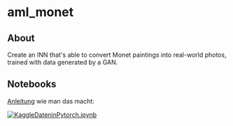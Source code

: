 # aml_monet
## About
Create an INN that's able to convert Monet paintings into real-world photos, trained with data generated by a GAN.

## Notebooks
[Anleitung](https://colab.research.google.com/github/googlecolab/colabtools/blob/master/notebooks/colab-github-demo.ipynb#scrollTo=Rmai0dD30XzL) wie man das macht:

[![KaggleDateninPytorch.ipynb](https://colab.research.google.com/assets/colab-badge.svg)](https://colab.research.google.com/github/JonasHell/aml_monet/blob/main/notebooks/KaggleDateninPytorch.ipynb)

